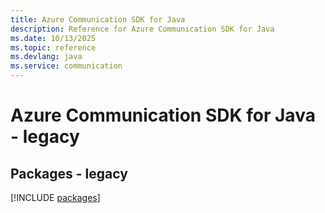 ```yaml
---
title: Azure Communication SDK for Java
description: Reference for Azure Communication SDK for Java
ms.date: 10/13/2025
ms.topic: reference
ms.devlang: java
ms.service: communication
---
```

# Azure Communication SDK for Java - legacy
## Packages - legacy
[!INCLUDE [packages](communication-index.md)]